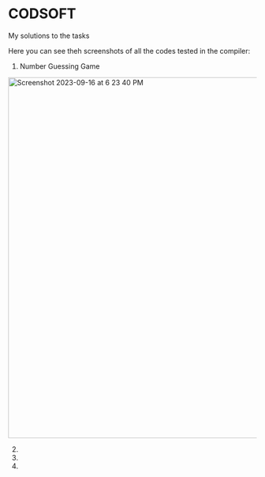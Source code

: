 # CODSOFT
My solutions to the tasks 

Here you can see theh screenshots of all the codes tested in the compiler:

1. Number Guessing Game  

<img width="731" alt="Screenshot 2023-09-16 at 6 23 40 PM" src="https://github.com/cosmoshivani/CODSOFT/assets/47838688/f0c2ef26-f08d-41ec-bbc3-9cd6a07d1b4f">


2. 

3. 

4. 
